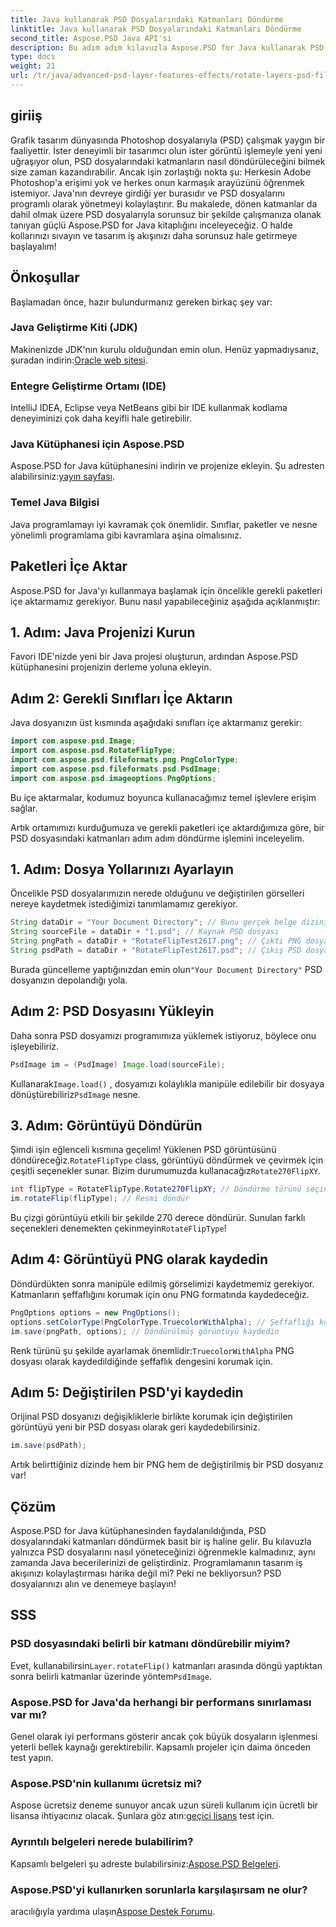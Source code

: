 ```yaml
---
title: Java kullanarak PSD Dosyalarındaki Katmanları Döndürme
linktitle: Java kullanarak PSD Dosyalarındaki Katmanları Döndürme
second_title: Aspose.PSD Java API'si
description: Bu adım adım kılavuzla Aspose.PSD for Java kullanarak PSD dosyalarındaki katmanları zahmetsizce nasıl döndürebileceğinizi keşfedin.
type: docs
weight: 21
url: /tr/java/advanced-psd-layer-features-effects/rotate-layers-psd-files/
---
```

## giriiş
Grafik tasarım dünyasında Photoshop dosyalarıyla (PSD) çalışmak yaygın bir faaliyettir. İster deneyimli bir tasarımcı olun ister görüntü işlemeyle yeni yeni uğraşıyor olun, PSD dosyalarındaki katmanların nasıl döndürüleceğini bilmek size zaman kazandırabilir. Ancak işin zorlaştığı nokta şu: Herkesin Adobe Photoshop'a erişimi yok ve herkes onun karmaşık arayüzünü öğrenmek istemiyor. Java'nın devreye girdiği yer burasıdır ve PSD dosyalarını programlı olarak yönetmeyi kolaylaştırır. Bu makalede, dönen katmanlar da dahil olmak üzere PSD dosyalarıyla sorunsuz bir şekilde çalışmanıza olanak tanıyan güçlü Aspose.PSD for Java kitaplığını inceleyeceğiz. O halde kollarınızı sıvayın ve tasarım iş akışınızı daha sorunsuz hale getirmeye başlayalım!
## Önkoşullar
Başlamadan önce, hazır bulundurmanız gereken birkaç şey var:
### Java Geliştirme Kiti (JDK)
 Makinenizde JDK'nın kurulu olduğundan emin olun. Henüz yapmadıysanız, şuradan indirin:[Oracle web sitesi](https://www.oracle.com/java/technologies/javase-downloads.html).
### Entegre Geliştirme Ortamı (IDE)
IntelliJ IDEA, Eclipse veya NetBeans gibi bir IDE kullanmak kodlama deneyiminizi çok daha keyifli hale getirebilir.
### Java Kütüphanesi için Aspose.PSD
 Aspose.PSD for Java kütüphanesini indirin ve projenize ekleyin. Şu adresten alabilirsiniz:[yayın sayfası](https://releases.aspose.com/psd/java/).
### Temel Java Bilgisi
Java programlamayı iyi kavramak çok önemlidir. Sınıflar, paketler ve nesne yönelimli programlama gibi kavramlara aşina olmalısınız.
## Paketleri İçe Aktar
Aspose.PSD for Java'yı kullanmaya başlamak için öncelikle gerekli paketleri içe aktarmamız gerekiyor. Bunu nasıl yapabileceğiniz aşağıda açıklanmıştır:
## 1. Adım: Java Projenizi Kurun
Favori IDE'nizde yeni bir Java projesi oluşturun, ardından Aspose.PSD kütüphanesini projenizin derleme yoluna ekleyin.
## Adım 2: Gerekli Sınıfları İçe Aktarın
Java dosyanızın üst kısmında aşağıdaki sınıfları içe aktarmanız gerekir:
```java
import com.aspose.psd.Image;
import com.aspose.psd.RotateFlipType;
import com.aspose.psd.fileformats.png.PngColorType;
import com.aspose.psd.fileformats.psd.PsdImage;
import com.aspose.psd.imageoptions.PngOptions;
```
Bu içe aktarmalar, kodumuz boyunca kullanacağımız temel işlevlere erişim sağlar. 

Artık ortamımızı kurduğumuza ve gerekli paketleri içe aktardığımıza göre, bir PSD dosyasındaki katmanları adım adım döndürme işlemini inceleyelim.
## 1. Adım: Dosya Yollarınızı Ayarlayın

Öncelikle PSD dosyalarımızın nerede olduğunu ve değiştirilen görselleri nereye kaydetmek istediğimizi tanımlamamız gerekiyor. 
```java
String dataDir = "Your Document Directory"; // Bunu gerçek belge dizininize değiştirin.
String sourceFile = dataDir + "1.psd"; // Kaynak PSD dosyası
String pngPath = dataDir + "RotateFlipTest2617.png"; // Çıktı PNG dosya yolu
String psdPath = dataDir + "RotateFlipTest2617.psd"; // Çıkış PSD dosyası yolu
```
 Burada güncelleme yaptığınızdan emin olun`"Your Document Directory"` PSD dosyanızın depolandığı yola.
## Adım 2: PSD Dosyasını Yükleyin

Daha sonra PSD dosyamızı programımıza yüklemek istiyoruz, böylece onu işleyebiliriz.
```java
PsdImage im = (PsdImage) Image.load(sourceFile);
```
 Kullanarak`Image.load()` , dosyamızı kolaylıkla manipüle edilebilir bir dosyaya dönüştürebiliriz`PsdImage` nesne.
## 3. Adım: Görüntüyü Döndürün

 Şimdi işin eğlenceli kısmına geçelim! Yüklenen PSD görüntüsünü döndüreceğiz.`RotateFlipType` class, görüntüyü döndürmek ve çevirmek için çeşitli seçenekler sunar. Bizim durumumuzda kullanacağız`Rotate270FlipXY`.
```java
int flipType = RotateFlipType.Rotate270FlipXY; // Döndürme türünü seçin
im.rotateFlip(flipType); // Resmi döndür
```
Bu çizgi görüntüyü etkili bir şekilde 270 derece döndürür. Sunulan farklı seçenekleri denemekten çekinmeyin`RotateFlipType`!
## Adım 4: Görüntüyü PNG olarak kaydedin

Döndürdükten sonra manipüle edilmiş görselimizi kaydetmemiz gerekiyor. Katmanların şeffaflığını korumak için onu PNG formatında kaydedeceğiz.
```java
PngOptions options = new PngOptions();
options.setColorType(PngColorType.TruecolorWithAlpha); // Şeffaflığı koruyun
im.save(pngPath, options); // Döndürülmüş görüntüyü kaydedin
```
 Renk türünü şu şekilde ayarlamak önemlidir:`TruecolorWithAlpha` PNG dosyası olarak kaydedildiğinde şeffaflık dengesini korumak için.
## Adım 5: Değiştirilen PSD'yi kaydedin

Orijinal PSD dosyanızı değişikliklerle birlikte korumak için değiştirilen görüntüyü yeni bir PSD dosyası olarak geri kaydedebilirsiniz.
```java
im.save(psdPath);
```
Artık belirttiğiniz dizinde hem bir PNG hem de değiştirilmiş bir PSD dosyanız var!
## Çözüm
Aspose.PSD for Java kütüphanesinden faydalanıldığında, PSD dosyalarındaki katmanları döndürmek basit bir iş haline gelir. Bu kılavuzla yalnızca PSD dosyalarını nasıl yöneteceğinizi öğrenmekle kalmadınız, aynı zamanda Java becerilerinizi de geliştirdiniz. Programlamanın tasarım iş akışınızı kolaylaştırması harika değil mi? Peki ne bekliyorsun? PSD dosyalarınızı alın ve denemeye başlayın!
## SSS
### PSD dosyasındaki belirli bir katmanı döndürebilir miyim?
 Evet, kullanabilirsin`Layer.rotateFlip()` katmanları arasında döngü yaptıktan sonra belirli katmanlar üzerinde yöntem`PsdImage`.
### Aspose.PSD for Java'da herhangi bir performans sınırlaması var mı?
Genel olarak iyi performans gösterir ancak çok büyük dosyaların işlenmesi yeterli bellek kaynağı gerektirebilir. Kapsamlı projeler için daima önceden test yapın.
### Aspose.PSD'nin kullanımı ücretsiz mi?
 Aspose ücretsiz deneme sunuyor ancak uzun süreli kullanım için ücretli bir lisansa ihtiyacınız olacak. Şunlara göz atın:[geçici lisans](https://purchase.aspose.com/temporary-license/) test için.
### Ayrıntılı belgeleri nerede bulabilirim?
 Kapsamlı belgeleri şu adreste bulabilirsiniz:[Aspose.PSD Belgeleri](https://reference.aspose.com/psd/java/).
### Aspose.PSD'yi kullanırken sorunlarla karşılaşırsam ne olur?
 aracılığıyla yardıma ulaşın[Aspose Destek Forumu](https://forum.aspose.com/c/psd/34).